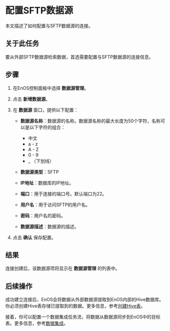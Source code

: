 
# 配置SFTP数据源

本文描述了如何配置与SFTP数据源的连接。

## 关于此任务<description>

要从外部SFTP数据源检索数据，首选需要配置与SFTP数据源的连接信息。


## 步骤<procedure>

1. 在EnOS控制面板中选择 **数据源管理**。

2. 点击 **新增数据源**。

3. 在 **数据源** 窗口，提供以下配置：

   - **数据源名称**：数据源的名称。数据源名称的最大长度为50个字符，名称可以是以下字符的组合：
     - 中文
     - a - z
     - A - Z
     - 0 - 9
     - _ （下划线）

   - **数据源类型**：SFTP
   - **IP地址**：数据库的IP地址。
   - **端口**：用于连接的端口号。默认端口为22。
   - **用户名**：用于访问SFTP的用户名。
   - **密码**：用户名的密码。
   - **数据源描述**：数据源的描述。

4. 点击 **确认** 保存配置。

## 结果<result>

连接创建后，该数据源项将显示在 **数据源管理** 的列表中。

## 后续操作<followup>

成功建立连接后，EnOS会将数据从外部数据源提取到EnOS内部的Hive数据库。你必须创建Hive表存储已提取到的数据。更多信息，参考[创建Hive表](https://docs.envisioniot.com/docs/data-explorer/zh_CN/latest/creating_hivetable.html)。

接着，你可以配置一个数据集成任务流，将数据从数据源同步到EnOS中的目标表。更多信息，参考[数据集成](../data_integration/index)。
